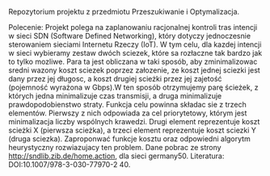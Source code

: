 Repozytorium projektu z przedmiotu Przeszukiwanie i Optymalizacja.

Polecenie:
Projekt polega na zaplanowaniu racjonalnej kontroli tras intencji w sieci SDN
(Software Defined Networking), który dotyczy jednoczesnie sterowaniem sieciami Internetu Rzeczy (IoT). W tym celu, dla kazdej intencji w sieci wybieramy
zestaw dwóch sciezek, które sa rozłaczne tak bardzo jak to tylko mozliwe. Para ta
jest obliczana w taki sposób, aby zminimalizowac sredni wazony koszt sciezek poprzez załozenie, ze koszt jednej sciezki jest dany przez jej długosc, a koszt drugiej
scieżki przez jej zajetość (pojemność wyrażona w Gbps).W ten sposób otrzymujemy parę ścieżek, z których jedna minimalizuje czas transmisji, a druga minimalizuje prawdopodobienstwo straty. Funkcja celu powinna składac sie z trzech
elementów. Pierwszy z nich odpowiada za cel priorytetowy, którym jest minimalizacja liczby wspólnych krawedzi. Drugi element reprezentuje koszt scieżki X
(pierwsza scieżka), a trzeci element reprezentuje koszt sciezki Y (druga sciezka).
Zaproponwać funkcje kosztu oraz odpowiedni algorytm heurystyczny rozwiazujacy ten problem. Dane pobrac ze strony http://sndlib.zib.de/home.action, dla
sieci germany50. Literatura: DOI:10.1007/978-3-030-77970-2 40.

